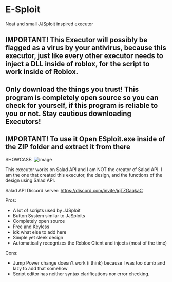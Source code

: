 # E-Sploit
Neat and small JJSploit inspired executor

## IMPORTANT! This Executor will possibly be flagged as a virus by your antivirus, because this executor, just like every other executor needs to inject a DLL inside of roblox, for the script to work inside of Roblox.
## Only download the things you trust! This program is completely open source so you can check for yourself, if this program is reliable to you or not. Stay cautious downloading Executors!

## IMPORTANT! To use it Open ESploit.exe inside of the ZIP folder and extract it from there

SHOWCASE:
![image](https://github.com/user-attachments/assets/8c86ce05-773c-4549-af8b-4ddea53b527c)

This executor works on Salad API and I am NOT the creator of Salad API. I am the one that created this executor, the design, and the functions of the design using Salad API.

Salad API Discord server: https://discord.com/invite/jqTZGaqkaC

Pros:

- A lot of scripts used by JJSploit
- Button System similar to JJSploits
- Completely open source
- Free and Keyless
- idk what else to add here
- Simple yet sleek design
- Automatically recognizes the Roblox Client and injects (most of the time)

Cons:
- Jump Power change doesn't work (i think) because I was too dumb and lazy to add that somehow
- Script editor has neither syntax clarifications nor error checking.

